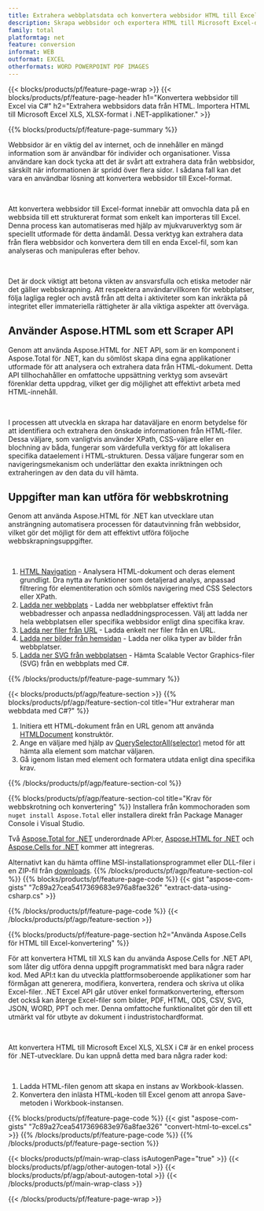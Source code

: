 ```yaml
---
title: Extrahera webbplatsdata och konvertera webbsidor HTML till Excel-fil med C#
description: Skrapa webbsidor och exportera HTML till Microsoft Excel-dokument. Utveckla .NET-applikationer för att skrapa webbplatsdata till XLS-, XLSX-format.
family: total
platformtag: net
feature: conversion
informat: WEB
outformat: EXCEL
otherformats: WORD POWERPOINT PDF IMAGES
---
```

{{< blocks/products/pf/feature-page-wrap >}}
{{< blocks/products/pf/feature-page-header h1="Konvertera webbsidor till Excel via C#" h2="Extrahera webbsidors data från HTML. Importera HTML till Microsoft Excel XLS, XLSX-format i .NET-applikationer." >}}

{{% blocks/products/pf/feature-page-summary %}}

<p>Webbsidor är en viktig del av internet, och de innehåller en mängd information som är användbar för individer och organisationer. Vissa användare kan dock tycka att det är svårt att extrahera data från webbsidor, särskilt när informationen är spridd över flera sidor. I sådana fall kan det vara en användbar lösning att konvertera webbsidor till Excel-format.</p><br />
<p>Att konvertera webbsidor till Excel-format innebär att omvochla data på en webbsida till ett strukturerat format som enkelt kan importeras till Excel. Denna process kan automatiseras med hjälp av mjukvaruverktyg som är speciellt utformade för detta ändamål. Dessa verktyg kan extrahera data från flera webbsidor och konvertera dem till en enda Excel-fil, som kan analyseras och manipuleras efter behov.</p><br />

<p>Det är dock viktigt att betona vikten av ansvarsfulla och etiska metoder när det gäller webbskrapning. Att respektera användarvillkoren för webbplatser, följa lagliga regler och avstå från att delta i aktiviteter som kan inkräkta på integritet eller immateriella rättigheter är alla viktiga aspekter att överväga.</p>

<h2 class="heading-border">Använder Aspose.HTML som ett Scraper API</h2>

<p>Genom att använda Aspose.HTML for .NET API, som är en komponent i Aspose.Total för .NET, kan du sömlöst skapa dina egna applikationer utformade för att analysera och extrahera data från HTML-dokument. Detta API tillhochahåller en omfattoche uppsättning verktyg som avsevärt förenklar detta uppdrag, vilket ger dig möjlighet att effektivt arbeta med HTML-innehåll.</p><br />

<p>I processen att utveckla en skrapa har dataväljare en enorm betydelse för att identifiera och extrahera den önskade informationen från HTML-filer. Dessa väljare, som vanligtvis använder XPath, CSS-väljare eller en blochning av båda, fungerar som värdefulla verktyg för att lokalisera specifika dataelement i HTML-strukturen. Dessa väljare fungerar som en navigeringsmekanism och underlättar den exakta inriktningen och extraheringen av den data du vill hämta.</p>

<h2 class="heading-border">Uppgifter man kan utföra för webbskrotning</h2>

<p>Genom att använda Aspose.HTML för .NET kan utvecklare utan ansträngning automatisera processen för datautvinning från webbsidor, vilket gör det möjligt för dem att effektivt utföra följoche webbskrapningsuppgifter.</p><br />

1. [HTML Navigation](https://docs.aspose.com/html/net/html-navigation/) - Analysera HTML-dokument och deras element grundligt. Dra nytta av funktioner som detaljerad analys, anpassad filtrering för elementiteration och sömlös navigering med CSS Selectors eller XPath.
2. [Ladda ner webbplats](https://docs.aspose.com/html/net/download-website/) - Ladda ner webbplatser effektivt från webbadresser och anpassa nedladdningsprocessen. Välj att ladda ner hela webbplatsen eller specifika webbsidor enligt dina specifika krav.
3. [Ladda ner filer från URL](https://docs.aspose.com/html/net/download-file-from-url/) - Ladda enkelt ner filer från en URL.
4. [Ladda ner bilder från hemsidan](https://docs.aspose.com/html/net/download-images-from-website/) - Ladda ner olika typer av bilder från webbplatser.
5. [Ladda ner SVG från webbplatsen](https://docs.aspose.com/html/net/download-svg-from-website/) - Hämta Scalable Vector Graphics-filer (SVG) från en webbplats med C#.

{{% /blocks/products/pf/feature-page-summary  %}}

{{< blocks/products/pf/agp/feature-section >}}
{{% blocks/products/pf/agp/feature-section-col title="Hur extraherar man webbdata med C#?" %}}

1. Initiera ett HTML-dokument från en URL genom att använda [HTMLDocument](https://reference.aspose.com/html/net/aspose.html/htmldocument/htmldocument/) konstruktör.
2. Ange en väljare med hjälp av [QuerySelectorAll(selector)](https://reference.aspose.com/html/net/aspose.html.dom/document/queryselectorall/) metod för att hämta alla element som matchar väljaren.
3. Gå igenom listan med element och formatera utdata enligt dina specifika krav.
 
{{% /blocks/products/pf/agp/feature-section-col %}}

{{% blocks/products/pf/agp/feature-section-col title="Krav för webbskrotning och konvertering" %}}
Installera från kommochoraden som ```nuget install Aspose.Total``` eller installera direkt från Package Manager Console i Visual Studio.

Två [Aspose.Total for .NET](https://products.aspose.com/total/net/) underordnade API:er, [Aspose.HTML for .NET](https://products.aspose.com/html/net/) och [Aspose.Cells for .NET](https://products.aspose.com/cells/net/) kommer att integreras.

Alternativt kan du hämta offline MSI-installationsprogrammet eller DLL-filer i en ZIP-fil från [downloads](https://releases.aspose.com/total/net).
{{% /blocks/products/pf/agp/feature-section-col %}}
{{% blocks/products/pf/feature-page-code %}}
{{< gist "aspose-com-gists" "7c89a27cea5417369683e976a8fae326" "extract-data-using-csharp.cs" >}}

{{% /blocks/products/pf/feature-page-code %}}
{{< /blocks/products/pf/agp/feature-section >}}

{{% blocks/products/pf/feature-page-section  h2="Använda Aspose.Cells för HTML till Excel-konvertering" %}}
<p>För att konvertera HTML till XLS kan du använda Aspose.Cells for .NET API, som låter dig utföra denna uppgift programmatiskt med bara några rader kod. Med API:t kan du utveckla plattformsoberoende applikationer som har förmågan att generera, modifiera, konvertera, rendera och skriva ut olika Excel-filer. .NET Excel API går utöver enkel formatkonvertering, eftersom det också kan återge Excel-filer som bilder, PDF, HTML, ODS, CSV, SVG, JSON, WORD, PPT och mer. Denna omfattoche funktionalitet gör den till ett utmärkt val för utbyte av dokument i industristochardformat.</p><br />

<p>Att konvertera HTML till Microsoft Excel XLS, XLSX i C# är en enkel process för .NET-utvecklare. Du kan uppnå detta med bara några rader kod:</p><br />

1. Ladda HTML-filen genom att skapa en instans av Workbook-klassen.
1. Konvertera den inlästa HTML-koden till Excel genom att anropa Save-metoden i Workbook-instansen.

{{% blocks/products/pf/feature-page-code %}}
{{< gist "aspose-com-gists" "7c89a27cea5417369683e976a8fae326" "convert-html-to-excel.cs" >}}
{{% /blocks/products/pf/feature-page-code  %}}
{{% /blocks/products/pf/feature-page-section %}}

{{< blocks/products/pf/main-wrap-class isAutogenPage="true" >}}
{{< blocks/products/pf/agp/other-autogen-total >}}
{{< blocks/products/pf/agp/about-autogen-total >}}
{{< /blocks/products/pf/main-wrap-class >}}

{{< /blocks/products/pf/feature-page-wrap >}}